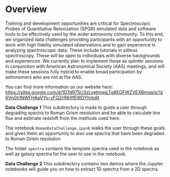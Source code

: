 # Overview

Training and development opportunities are critical for Spectroscopic Probes of Quantitative Reionization (SPQR) simulated data and software tools to be effectively used by the wider astronomy community. To this end, we organized data challenges providing participants with an opportunity to work with high fidelity simulated observations and to gain experience in analyzing spectroscopic data. These include tutorials in slitless spectroscopy. These will be open to individuals with diverse backgrounds and experiences. We currently plan to implement these as splinter sessions in conjunction with American Astronomical Society (AAS) meetings, and will make these sessions fully hybrid to enable broad participation by astronomers who are not at the AAS. 

You can find more information on our website here: 
https://sites.google.com/d/1D7d97SU3zLyetmqsLTg8EOFWZVEXBmxq/p/1z6Vn0h1NWFHApVYo-vFQ2rINHIfEWDYh/edit

**Data Challenge 1**
This subdirectory is made to guide a user through degrading spectra to Roman Grism resolution and be able to calculate line flux and estimate redshift from the methods used here. 

The notebook `RomanDataChallenge.ipynb` walks the user through these goals and gives them an opportunity to also use spectra that have been degraded to Roman Grism resolution 

The folder `spectra` contains the template spectra used in the notebook as well as galaxy spectra for the user to use in the notebook. 

**Data Challenge 2** 
This subdirectory contains two demos where the Jupyter notebooks will guide you on how to extract 1D spectra from a 2D spectra. 

